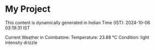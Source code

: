 # My Project

This content is dynamically generated in Indian Time (IST): 2024-10-06 03:19:31 IST


Current Weather in Coimbatore:
Temperature: 23.88 °C
Condition: light intensity drizzle
